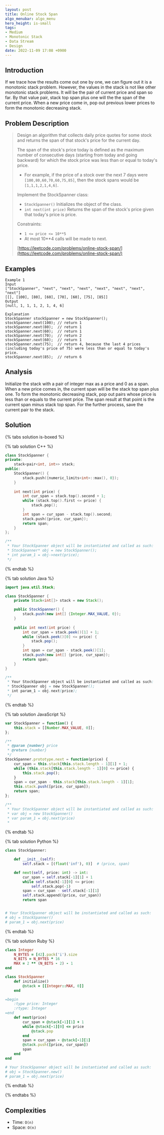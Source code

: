```yaml
---
layout: post
title: Online Stock Span
algo_menubar: algo_menu
hero_height: is-small
tags:
- Medium
- Monotonic Stack
- Data Stream
- Design
date: 2022-11-09 17:08 +0900
---
```

## Introduction
If we trace how the results come out one by one, we can figure out it is a monotonic stack problem.
However, the values in the stack is not like other monotonic stack problems.
It will be the pair of current price and span so far.
By that value pair, stack top span plus one will the the span of the current price.
When a new price come in, pop out previous lower prices to form the monotonic decreasing stack.

## Problem Description
> Design an algorithm that collects daily price quotes for some stock and returns the span of that stock's price for
> the current day.
> 
> The span of the stock's price today is defined as the maximum number of consecutive days (starting from today and
> going backward) for which the stock price was less than or equal to today's price.
> - For example, if the price of a stock over the next 7 days were `[100,80,60,70,60,75,85]`, then the stock spans
>   would be `[1,1,1,2,1,4,6]`.
>
> Implement the StockSpanner class:
> - `StockSpanner()` Initializes the object of the class.
> - `int next(int price)` Returns the span of the stock's price given that today's price is price.
>
> Constraints:
> - `1 <= price <= 10**5`
> - At most 10**4 calls will be made to next.
>
> [https://leetcode.com/problems/online-stock-span/](https://leetcode.com/problems/online-stock-span/)

## Examples
```
Example 1
Input
["StockSpanner", "next", "next", "next", "next", "next", "next", "next"]
[[], [100], [80], [60], [70], [60], [75], [85]]
Output
[null, 1, 1, 1, 2, 1, 4, 6]

Explanation
StockSpanner stockSpanner = new StockSpanner();
stockSpanner.next(100); // return 1
stockSpanner.next(80);  // return 1
stockSpanner.next(60);  // return 1
stockSpanner.next(70);  // return 2
stockSpanner.next(60);  // return 1
stockSpanner.next(75);  // return 4, because the last 4 prices (including today's price of 75) were less than or equal to today's price.
stockSpanner.next(85);  // return 6
```

## Analysis
Initialize the stack with a pair of integer max as a price and 0 as a span.
When a new price comes in, the current span will be the stack top span plus one.
To form the monotonic decreasing stack, pop out pairs whose price is less than or equals to the current price.
The span result at that point is the current span minus stack top span.
For the further process, save the current pair to the stack.

## Solution

{% tabs solution is-boxed %}

{% tab solution C++ %}
```cpp
class StockSpanner {
private:
    stack<pair<int, int>> stack;
public:
    StockSpanner() {
        stack.push({numeric_limits<int>::max(), 0});
    }
    
    int next(int price) {
        int cur_span = stack.top().second + 1;
        while (stack.top().first <= price) {
            stack.pop();
        }
        int span = cur_span - stack.top().second;
        stack.push({price, cur_span});
        return span;
    }
};

/**
 * Your StockSpanner object will be instantiated and called as such:
 * StockSpanner* obj = new StockSpanner();
 * int param_1 = obj->next(price);
 */
```
{% endtab %}

{% tab solution Java %}
```java
import java.util.Stack;

class StockSpanner {
    private Stack<int[]> stack = new Stack();

    public StockSpanner() {
        stack.push(new int[] {Integer.MAX_VALUE, 0});
    }
    
    public int next(int price) {
        int cur_span = stack.peek()[1] + 1;
        while (stack.peek()[0] <= price) {
            stack.pop();
        }
        int span = cur_span - stack.peek()[1];
        stack.push(new int[] {price, cur_span});
        return span;
    }
}

/**
 * Your StockSpanner object will be instantiated and called as such:
 * StockSpanner obj = new StockSpanner();
 * int param_1 = obj.next(price);
 */
```
{% endtab %}

{% tab solution JavaScript %}
```js
var StockSpanner = function() {
    this.stack = [[Number.MAX_VALUE, 0]];
};

/** 
 * @param {number} price
 * @return {number}
 */
StockSpanner.prototype.next = function(price) {
    cur_span = this.stack[this.stack.length - 1][1] + 1;
    while (this.stack[this.stack.length - 1][0] <= price) {
        this.stack.pop();
    }
    span = cur_span - this.stack[this.stack.length - 1][1];
    this.stack.push([price, cur_span]);
    return span;
};

/** 
 * Your StockSpanner object will be instantiated and called as such:
 * var obj = new StockSpanner()
 * var param_1 = obj.next(price)
 *
```
{% endtab %}

{% tab solution Python %}
```python
class StockSpanner:

    def __init__(self):
        self.stack = [(float('inf'), 0)]  # (price, span)

    def next(self, price: int) -> int:
        cur_span = self.stack[-1][1] + 1
        while self.stack[-1][0] <= price:
            self.stack.pop(-1)
        span = cur_span - self.stack[-1][1]
        self.stack.append((price, cur_span))
        return span


# Your StockSpanner object will be instantiated and called as such:
# obj = StockSpanner()
# param_1 = obj.next(price)
```
{% endtab %}

{% tab solution Ruby %}
```ruby
class Integer
    N_BYTES = [42].pack('i').size
    N_BITS = N_BYTES * 16
    MAX = 2 ** (N_BITS - 2) - 1
end

class StockSpanner
    def initialize()
        @stack = [[Integer::MAX, 0]]
    end

=begin
    :type price: Integer
    :rtype: Integer
=end
    def next(price)
        cur_span = @stack[-1][1] + 1
        while @stack[-1][0] <= price
            @stack.pop
        end
        span = cur_span - @stack[-1][1]
        @stack.push([price, cur_span])
        span
    end
end

# Your StockSpanner object will be instantiated and called as such:
# obj = StockSpanner.new()
# param_1 = obj.next(price)
```
{% endtab %}

{% endtabs %}



## Complexities
- Time: `O(n)`
- Space: `O(n)`
